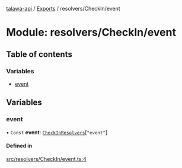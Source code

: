 [talawa-api](../README.md) / [Exports](../modules.md) / resolvers/CheckIn/event

# Module: resolvers/CheckIn/event

## Table of contents

### Variables

- [event](resolvers_CheckIn_event.md#event)

## Variables

### event

• `Const` **event**: [`CheckInResolvers`](types_generatedGraphQLTypes.md#checkinresolvers)[``"event"``]

#### Defined in

[src/resolvers/CheckIn/event.ts:4](https://github.com/PalisadoesFoundation/talawa-api/blob/708df7e/src/resolvers/CheckIn/event.ts#L4)
